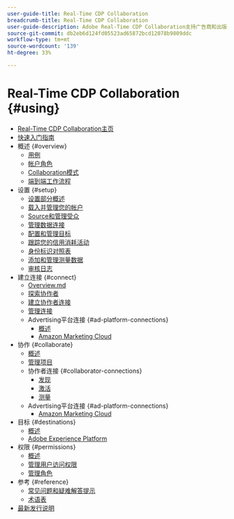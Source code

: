 ```yaml
---
user-guide-title: Real-Time CDP Collaboration
breadcrumb-title: Real-Time CDP Collaboration
user-guide-description: Adobe Real-Time CDP Collaboration支持广告商和出版商之间的无缝和安全数据共享和协作，促进实时受众洞察和个性化营销策略。
source-git-commit: db2eb6d124fd05523ad65872bcd12078b9809ddc
workflow-type: tm+mt
source-wordcount: '139'
ht-degree: 33%

---
```



# Real-Time CDP Collaboration {#using}

* [Real-Time CDP Collaboration主页](./home.md)
* [快速入门指南](./quick-start-guide.md)
* 概述 {#overview}
   * [用例](./overview/use-cases.md)
   * [帐户角色](./overview/roles.md)
   * [Collaboration模式](./overview/collaboration-patterns.md)
   * [端到端工作流程](./overview/end-to-end-workflow.md)
* 设置 {#setup}
   * [设置部分概述](./setup/setup-overview.md)
   * [载入并管理您的帐户](./setup/onboard-account.md)
   * [Source和管理受众](./setup/onboard-audiences.md)
   * [管理数据连接](./setup/manage-data-connection.md)
   * [配置和管理目标](./setup/manage-destinations.md)
   * [跟踪您的信用消耗活动](/help/guide/setup/my-activity.md)
   * [身份标识对照表](./setup/identity-crosswalk.md)
   * [添加和管理测量数据](./setup/onboard-measurement-data.md)
   * [审核日志](./setup/audit-logs.md)
* 建立连接 {#connect}
   * [Overview.md](./connect/overview.md)
   * [探索协作者](./connect/discover-collaborators.md)
   * [建立协作者连接](./connect/establishing-connections.md)
   * [管理连接](./connect/manage-connections.md)
   * Advertising平台连接 {#ad-platform-connections}
      * [概述](./connect/advertising-platforms/overview.md)
      * [Amazon Marketing Cloud](./connect/advertising-platforms/amc.md)
* 协作 {#collaborate}
   * [概述](./collaborate/overview.md)
   * [管理项目](./collaborate/manage-projects.md)
   * 协作者连接 {#collaborator-connections}
      * [发现](./collaborate/discover.md)
      * [激活](./collaborate/activate.md)
      * [测量](./collaborate/measure.md)
   * Advertising平台连接 {#ad-platform-connections}
      * [Amazon Marketing Cloud](./collaborate/advertising-platforms/amc.md)
* 目标 {#destinations}
   * [概述](./destinations/overview.md)
   * [Adobe Experience Platform](./destinations/experience-platform.md)
* 权限 {#permissions}
   * [概述](./permissions/overview.md)
   * [管理用户访问权限](./permissions/manage-user-access.md)
   * [管理角色](./permissions/manage-roles.md)
* 参考 {#reference}
   * [常见问题和疑难解答提示](./faqs/common-questions.md)
   * [术语表](./glossary.md)
* [最新发行说明](./release-notes/latest.md)
